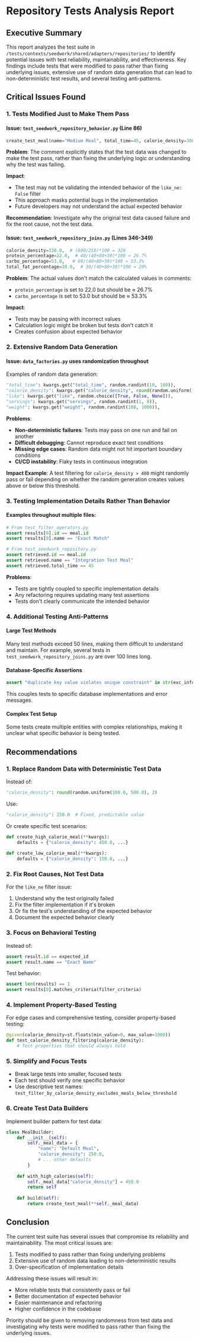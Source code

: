 # Repository Tests Analysis Report

## Executive Summary

This report analyzes the test suite in `/tests/contexts/seedwork/shared/adapters/repositories/` to identify potential issues with test reliability, maintainability, and effectiveness. Key findings include tests that were modified to pass rather than fixing underlying issues, extensive use of random data generation that can lead to non-deterministic test results, and several testing anti-patterns.

## Critical Issues Found

### 1. Tests Modified Just to Make Them Pass

#### Issue: `test_seedwork_repository_behavior.py` (Line 86)
```python
create_test_meal(name="Medium Meal", total_time=45, calorie_density=300.0, like=True),  # Changed to True to pass like_ne filter
```

**Problem**: The comment explicitly states that the test data was changed to make the test pass, rather than fixing the underlying logic or understanding why the test was failing.

**Impact**: 
- The test may not be validating the intended behavior of the `like_ne: False` filter
- This approach masks potential bugs in the implementation
- Future developers may not understand the actual expected behavior

**Recommendation**: Investigate why the original test data caused failure and fix the root cause, not the test data.

#### Issue: `test_seedwork_repository_joins.py` (Lines 346-349)
```python
calorie_density=320.0,  # (800/250)*100 = 320
protein_percentage=22.0,  # 40/(40+80+30)*100 ≈ 26.7%
carbo_percentage=53.0,   # 80/(40+80+30)*100 ≈ 53.3%
total_fat_percentage=20.0,  # 30/(40+80+30)*100 = 20%
```

**Problem**: The actual values don't match the calculated values in comments:
- `protein_percentage` is set to 22.0 but should be ≈ 26.7%
- `carbo_percentage` is set to 53.0 but should be ≈ 53.3%

**Impact**: 
- Tests may be passing with incorrect values
- Calculation logic might be broken but tests don't catch it
- Creates confusion about expected behavior

### 2. Extensive Random Data Generation

#### Issue: `data_factories.py` uses randomization throughout

Examples of random data generation:
```python
"total_time": kwargs.get("total_time", random.randint(10, 180)),
"calorie_density": kwargs.get("calorie_density", round(random.uniform(100.0, 500.0), 2)),
"like": kwargs.get("like", random.choice([True, False, None])),
"servings": kwargs.get("servings", random.randint(1, 8)),
"weight": kwargs.get("weight", random.randint(100, 1000)),
```

**Problems**:
- **Non-deterministic failures**: Tests may pass on one run and fail on another
- **Difficult debugging**: Cannot reproduce exact test conditions
- **Missing edge cases**: Random data might not hit important boundary conditions
- **CI/CD instability**: Flaky tests in continuous integration

**Impact Example**: A test filtering for `calorie_density > 400` might randomly pass or fail depending on whether the random generation creates values above or below this threshold.

### 3. Testing Implementation Details Rather Than Behavior

#### Examples throughout multiple files:

```python
# From test_filter_operators.py
assert results[0].id == meal.id
assert results[0].name == "Exact Match"

# From test_seedwork_repository.py
assert retrieved.id == meal.id
assert retrieved.name == "Integration Test Meal"
assert retrieved.total_time == 45
```

**Problems**:
- Tests are tightly coupled to specific implementation details
- Any refactoring requires updating many test assertions
- Tests don't clearly communicate the intended behavior

### 4. Additional Testing Anti-Patterns

#### Large Test Methods
Many test methods exceed 50 lines, making them difficult to understand and maintain. For example, several tests in `test_seedwork_repository_joins.py` are over 100 lines long.

#### Database-Specific Assertions
```python
assert "duplicate key value violates unique constraint" in str(exc_info.value)
```
This couples tests to specific database implementations and error messages.

#### Complex Test Setup
Some tests create multiple entities with complex relationships, making it unclear what specific behavior is being tested.

## Recommendations

### 1. Replace Random Data with Deterministic Test Data

Instead of:
```python
"calorie_density": round(random.uniform(100.0, 500.0), 2)
```

Use:
```python
"calorie_density": 250.0  # Fixed, predictable value
```

Or create specific test scenarios:
```python
def create_high_calorie_meal(**kwargs):
    defaults = {"calorie_density": 450.0, ...}
    
def create_low_calorie_meal(**kwargs):
    defaults = {"calorie_density": 150.0, ...}
```

### 2. Fix Root Causes, Not Test Data

For the `like_ne` filter issue:
1. Understand why the test originally failed
2. Fix the filter implementation if it's broken
3. Or fix the test's understanding of the expected behavior
4. Document the expected behavior clearly

### 3. Focus on Behavioral Testing

Instead of:
```python
assert result.id == expected_id
assert result.name == "Exact Name"
```

Test behavior:
```python
assert len(results) == 1
assert results[0].matches_criteria(filter_criteria)
```

### 4. Implement Property-Based Testing

For edge cases and comprehensive testing, consider property-based testing:
```python
@given(calorie_density=st.floats(min_value=0, max_value=1000))
def test_calorie_density_filtering(calorie_density):
    # Test properties that should always hold
```

### 5. Simplify and Focus Tests

- Break large tests into smaller, focused tests
- Each test should verify one specific behavior
- Use descriptive test names: `test_filter_by_calorie_density_excludes_meals_below_threshold`

### 6. Create Test Data Builders

Implement builder pattern for test data:
```python
class MealBuilder:
    def __init__(self):
        self._meal_data = {
            "name": "Default Meal",
            "calorie_density": 250.0,
            # ... other defaults
        }
    
    def with_high_calories(self):
        self._meal_data["calorie_density"] = 450.0
        return self
    
    def build(self):
        return create_test_meal(**self._meal_data)
```

## Conclusion

The current test suite has several issues that compromise its reliability and maintainability. The most critical issues are:

1. Tests modified to pass rather than fixing underlying problems
2. Extensive use of random data leading to non-deterministic results
3. Over-specification of implementation details

Addressing these issues will result in:
- More reliable tests that consistently pass or fail
- Better documentation of expected behavior
- Easier maintenance and refactoring
- Higher confidence in the codebase

Priority should be given to removing randomness from test data and investigating why tests were modified to pass rather than fixing the underlying issues.